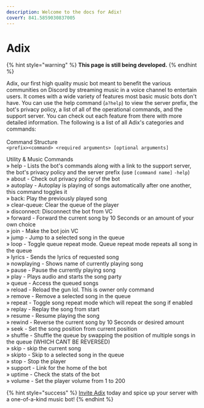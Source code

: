 ```yaml
---
description: Welcome to the docs for Adix!
coverY: 841.5859030837005
---
```


# Adix

{% hint style="warning" %}
**This page is still being developed.**
{% endhint %}

Adix, our first high quality music bot meant to benefit the various communities on Discord by streaming music in a voice channel to entertain users. It comes with a wide variety of features most basic music bots don't have. You can use the help command (`a?help`) to view the server prefix, the bot's privacy policy, a list of all of the operational commands, and the support server. You can check out each feature from there with more detailed information. The following is a list of all Adix's categories and commands:\
\
Command Structure\
`<prefix><command> <required arguments> [optional arguments]`

Utility & Music Commands \
» help - Lists the bot's commands along with a link to the support server, the bot's privacy policy and the server prefix (use `[command name]` `-help`)\
» about - Check out privacy policy of the bot\
» autoplay - Autoplay is playing of songs automatically after one another, this command toggles it\
» back: Play the previously played song\
» clear-queue: Clear the queue of the player\
» disconnect: Disconnect the bot from VC\
» forward - Forward the current song by 10 Seconds or an amount of your own choice\
» join - Make the bot join VC\
» jump - Jump to a selected song in the queue\
» loop - Toggle queue repeat mode. Queue repeat mode repeats all song in the queue\
» lyrics - Sends the lyrics of requested song\
» nowplaying - Shows name of currently playing song\
» pause - Pause the currently playing song\
» play - Plays audio and starts the song party\
» queue - Access the queued songs\
» reload - Reload the gun lol. This is owner only command\
» remove - Remove a selected song in the queue\
» repeat - Toggle song repeat mode which will repeat the song if enabled\
» replay - Replay the song from start\
» resume - Resume playing the song\
» rewind - Reverse the current song by 10 Seconds or desired amount\
» seek - Set the song position from current position\
» shuffle - Shuffle the queue by swapping the position of multiple songs in the queue (WHICH CANT BE REVERSED)\
» skip - skip the current song\
» skipto - Skip to a selected song in the queue\
» stop - Stop the player \
» support - Link for the home of the bot\
» uptime - Check the stats of the bot\
» volume - Set the player volume from 1 to 200

{% hint style="success" %}
[Invite Adix](https://discord.com/api/oauth2/authorize?client\_id=853464071940603954\&permissions=0\&scope=bot) today and spice up your server with a one-of-a-kind music bot!
{% endhint %}
